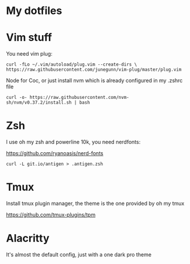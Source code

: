 # My dotfiles

# Vim stuff
You need vim plug: 

`curl -fLo ~/.vim/autoload/plug.vim --create-dirs \
    https://raw.githubusercontent.com/junegunn/vim-plug/master/plug.vim`
    
Node for Coc, or just install nvm which is already configured in my .zshrc file

`curl -o- https://raw.githubusercontent.com/nvm-sh/nvm/v0.37.2/install.sh | bash` 


# Zsh
I use oh my zsh and powerline 10k, you need nerdfonts:

https://github.com/ryanoasis/nerd-fonts

`curl -L git.io/antigen > .antigen.zsh`

# Tmux
Install tmux plugin manager, the theme is the one provided by oh my tmux

https://github.com/tmux-plugins/tpm

# Alacritty
It's almost the default config, just with a one dark pro theme

